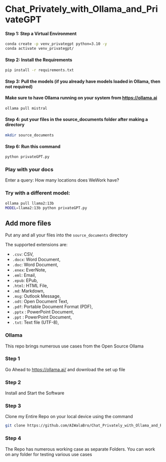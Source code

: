 # Chat_Privately_with_Ollama_and_PrivateGPT


#### Step 1: Step a Virtual Environment
```bash
conda create -p venv_privategpt python=3.10 -y
conda activate venv_privategpt/
```

#### Step 2: Install the Requirements
```bash
pip install -r requirements.txt
```

#### Step 3: Pull the models (if you already have models loaded in Ollama, then not required)
#### Make sure to have Ollama running on your system from https://ollama.ai
```bash
ollama pull mistral
```

#### Step 4: put your files in the source_documents folder after making a directory
```bash
mkdir source_documents
```

#### Step 6: Run this command 
```bash
python privateGPT.py
```

### Play with your docs
Enter a query: How many locations does WeWork have?


### Try with a different model:
```bash
ollama pull llama2:13b
MODEL=llama2:13b python privateGPT.py
```

## Add more files

Put any and all your files into the `source_documents` directory

The supported extensions are:

- `.csv`: CSV,
- `.docx`: Word Document,
- `.doc`: Word Document,
- `.enex`: EverNote,
- `.eml`: Email,
- `.epub`: EPub,
- `.html`: HTML File,
- `.md`: Markdown,
- `.msg`: Outlook Message,
- `.odt`: Open Document Text,
- `.pdf`: Portable Document Format (PDF),
- `.pptx` : PowerPoint Document,
- `.ppt` : PowerPoint Document,
- `.txt`: Text file (UTF-8),

### Ollama
This repo brings numerous use cases from the Open Source Ollama

### Step 1
Go Ahead to https://ollama.ai/ and download the set up file

### Step 2
Install and Start the Software

### Step 3
Clone my Entire Repo on your local device using the command
```bash
git clone https://github.com/AIWalaBro/Chat_Privately_with_Ollama_and_PrivateGPT.git
```
### Step 4
The Repo has numerous working case as separate Folders. You can work on any folder for testing various use cases


